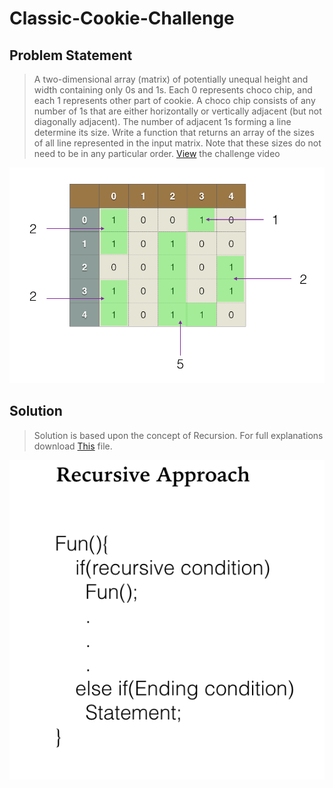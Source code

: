 # Classic-Cookie-Challenge
## Problem Statement

>A two-dimensional array (matrix) of potentially unequal height and width containing only 0s and 1s. Each 0 represents choco chip, and each 1 represents other part of cookie. A choco chip consists of any number of 1s that are either horizontally or vertically adjacent (but not diagonally adjacent). The number of adjacent 1s forming a line determine its size. Write a function that returns an array of the sizes of all line represented in the input matrix. Note that these sizes do not need to be in any particular order. [View](https://www.youtube.com/watch?v=a4Py6rrf2Dk) the challenge video

![Image](https://raw.githubusercontent.com/sankalp21/Classic-Cookie-Challenge/master/image.png)

## Solution

> Solution is based upon the concept of Recursion. For full explanations download [This](https://github.com/sankalp21/Classic-Cookie-Challenge/blob/master/Solution.key) file.

![Image](https://raw.githubusercontent.com/sankalp21/Classic-Cookie-Challenge/master/recursion.png)
